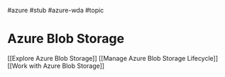 #azure #stub #azure-wda #topic

# Azure Blob Storage
[[Explore Azure Blob Storage]]
[[Manage Azure Blob Storage Lifecycle]]
[[Work with Azure Blob Storage]]